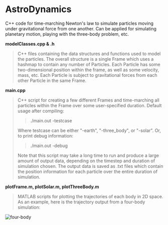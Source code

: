 # AstroDynamics
C++ code for time-marching Newton's law to simulate particles moving under gravitational force from one another. Can be applied for simulating planetary motion, playing with the three-body problem, etc.

**modelClasses.cpp & .h**
> C++ files containing the data structures and functions used to model the particles. The overall structure is a single Frame which uses a hashmap to contain any number of Particles. Each Particle has some two-dimensional position within the frame, as well as some velocity, mass, etc. Each Particle is subject to gravitational forces from each other Particle in the same Frame.

**main.cpp**
> C++ script for creating a few different Frames and time-marching all particles within the Frame over some user-specified duration. Default usage after compiling:
>> ./main.out -testcase
>
> Where testcase can be either "-earth", "-three_body", or "-solar". Or, to print debug information:
>> ./main.out -debug
>
> Note that this script may take a long time to run and produce a large amount of output data, depending on the timestep and duration of simulation chosen. The output data is saved as .txt files which contain the position information for each particle over the entire duration of simulation.

**plotFrame.m, plotSolar.m, plotThreeBody.m**
> MATLAB scripts for plotting the trajectories of each body in 2D space. As an example, here is the trajectory output from a four-body simulation:

![four-body](https://user-images.githubusercontent.com/66851249/129276750-0ae20e64-ffce-442f-993c-27226021b177.png)

